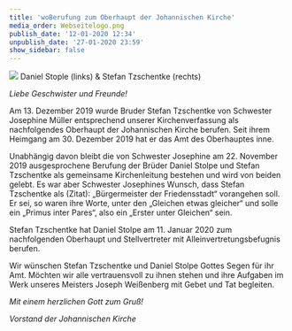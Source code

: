 ```yaml
---
title: 'woBerufung zum Oberhaupt der Johannischen Kirche'
media_order: Webseitelogo.png
publish_date: '12-01-2020 12:34'
unpublish_date: '27-01-2020 23:59'
show_sidebar: false
---
```


![](https://smh-gemeinden.de/user/pages/02.news/21.berufung-in-die-leitung-der-johannischen-kirche/Bildschirmfoto%202019-12-04%20um%2014.48.27.png)
Daniel Stople (links) & Stefan Tzschentke (rechts)

_Liebe Geschwister und Freunde!_

Am 13. Dezember 2019 wurde Bruder Stefan Tzschentke von
Schwester Josephine Müller entsprechend unserer Kirchenverfassung
als nachfolgendes Oberhaupt der Johannischen Kirche berufen. Seit
ihrem Heimgang am 30. Dezember 2019 hat er das Amt des Oberhauptes
inne.

Unabhängig davon bleibt die von Schwester Josephine am 22. November
2019 ausgesprochene Berufung der Brüder Daniel Stolpe
und Stefan Tzschentke als gemeinsame Kirchenleitung bestehen und
wird von beiden gelebt. Es war aber Schwester Josephines Wunsch,
dass Stefan Tzschentke als (Zitat): „Bürgermeister der Friedensstadt“
vorangehen soll. Er sei, so waren ihre Worte, unter den „Gleichen
etwas gleicher“ und solle ein „Primus inter Pares“, also ein „Erster
unter Gleichen“ sein.

Stefan Tzschentke hat Daniel Stolpe am 11. Januar 2020 zum nachfolgenden
Oberhaupt und Stellvertreter mit Alleinvertretungsbefugnis
berufen.

Wir wünschen Stefan Tzschentke und Daniel Stolpe Gottes Segen für
ihr Amt. Möchten wir alle vertrauensvoll zu ihnen stehen und ihre
Aufgaben im Werk unseres Meisters Joseph Weißenberg mit Gebet
und Tat begleiten.

_Mit einem herzlichen Gott zum Gruß!_

_Vorstand der Johannischen Kirche_
